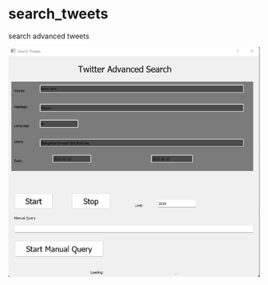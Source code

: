 # search_tweets
search advanced tweets

![Image text](https://github.com/atilioDambrosio/search_tweets/blob/master/assets/app_pyqt.png)
